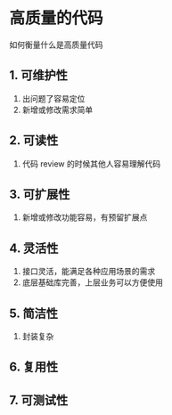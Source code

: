 # 高质量的代码

如何衡量什么是高质量代码

## 1. 可维护性

1. 出问题了容易定位
2. 新增或修改需求简单

## 2. 可读性

1. 代码 review 的时候其他人容易理解代码

## 3. 可扩展性

1. 新增或修改功能容易，有预留扩展点

## 4. 灵活性

1. 接口灵活，能满足各种应用场景的需求
2. 底层基础库完善，上层业务可以方便使用

## 5. 简洁性

1. 封装复杂

## 6. 复用性

## 7. 可测试性
